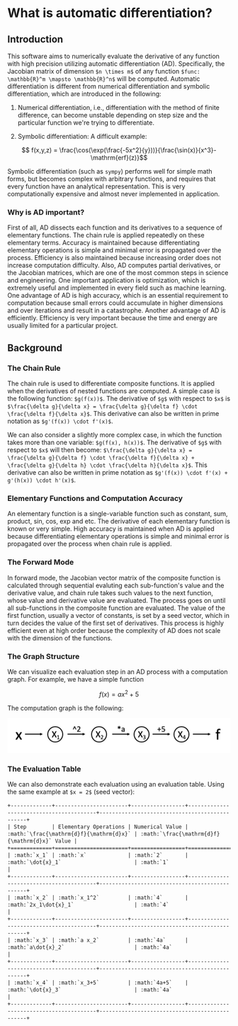 # What is automatic differentiation?

## Introduction

This software aims to numerically evaluate the derivative of any function with high precision utilizing automatic differentiation (AD). Specifically, the Jacobian matrix of dimension `$n \times m$` of any function `$func: \mathbb{R}^m \mapsto \mathbb{R}^n$` will be computed. Automatic differentiation is different from numerical differentiation and symbolic differentiation, which are introduced in the following:

1. Numerical differentiation, i.e., differentiation with the method of finite difference, can become unstable depending on step size and the particular function we're trying to differentiate.

2. Symbolic differentiation:
A difficult example:

```math
 f(x,y,z) = \frac{\cos(\exp(\frac{-5x^2}{y}))}{\frac{\sin(x)}{x^3}-\mathrm{erf}(z)}
```

Symbolic differentiation (such as `sympy`) performs well for simple math forms, but becomes complex with arbitrary functions, and requires that every function have an analytical representation. This is very computationally expensive and almost never implemented in application.

### Why is AD important?

First of all, AD dissects each function and its derivatives to a sequence of elementary functions. The chain rule is applied repeatedly on these elementary terms. Accuracy is maintained because differentiating elementary operations is simple and minimal error is propagated over the process. Efficiency is also maintained because increasing order does not increase computation difficulty.
Also, AD computes partial derivatives, or the Jacobian matrices, which are one of the most common steps in science and engineering. One important application is optimization, which is extremely useful and implemented in every field such as machine learning.
One advantage of AD is high accuracy, which is an essential requirement to computation because small errors could accumulate in higher dimensions and over iterations and result in a catastrophe. 
Another advantage of AD is efficiently. Efficiency is very important because the time and energy are usually limited for a particular project.

## Background

### The Chain Rule

The chain rule is used to differentiate composite functions. It is applied when the derivatives of nested functions are computed. A simple case is the following function: `$g(f(x))$`. The derivative of `$g$` with respect to `$x$` is `$\frac{\delta g}{\delta x} = \frac{\delta g}{\delta f} \cdot \frac{\delta f}{\delta x}$`. This derivative can also be written in prime notation as `$g'(f(x)) \cdot f'(x)$`. 

We can also consider a slightly more complex case, in which the function takes more than one variable: `$g(f(x), h(x))$`. The derivative of `$g$` with respect to `$x$` will then become: `$\frac{\delta g}{\delta x} = \frac{\delta g}{\delta f} \cdot \frac{\delta f}{\delta x} + \frac{\delta g}{\delta h} \cdot \frac{\delta h}{\delta x}$`. This derivative can also be written in prime notation as `$g'(f(x)) \cdot f'(x) + g'(h(x)) \cdot h'(x)$`. 

### Elementary Functions and Computation Accuracy 

An elementary function is a single-variable function such as constant, sum, product, sin, cos, exp and etc. The derivative of each elementary function is known or very simple. High accuracy is maintained when AD is applied because differentiating elementary operations is simple and minimal error is propagated over the process when chain rule is applied.

### The Forward Mode

In forward mode, the Jacobian vector matrix of the composite function is calculated through sequential evaluting each sub-function's value and the derivative value, and chain rule takes such values to the next function, whose value and derivative value are evaluated. The process goes on until all sub-functions in the composite function are evaluated. The value of the first function, usually a vector of constants, is set by a seed vector, which in turn decides the value of the first set of derivatives. This process is highly efficient even at high order because the complexity of AD does not scale with the dimension of the functions. 

### The Graph Structure

We can visualize each evaluation step in an AD process with a computation graph. For example, we have a simple function 

```math
f\left(x\right) = a x^2 + 5
```

The computation graph is the following:

![](image/milestone1_computation_graph.png)

### The Evaluation Table

We can also demonstrate each evaluation using an evaluation table. Using the same example at `$x = 2$` (seed vector):
```eval_rst
+-------------+-----------------------+-----------------+-----------------------------------------+-----------------------------------------------+
| Step        | Elementary Operations | Numerical Value | :math:`\frac{\mathrm{d}f}{\mathrm{d}x}` | :math:`\frac{\mathrm{d}f}{\mathrm{d}x}` Value |
+=============+=======================+=================+=========================================+===============================================+
| :math:`x_1` | :math:`x`             | :math:`2`       | :math:`\dot{x}_1`                       | :math:`1`                                     |
+-------------+-----------------------+-----------------+-----------------------------------------+-----------------------------------------------+
| :math:`x_2` | :math:`x_1^2`         | :math:`4`       | :math:`2x_1\dot{x}_1`                   | :math:`4`                                     |
+-------------+-----------------------+-----------------+-----------------------------------------+-----------------------------------------------+
| :math:`x_3` | :math:`a x_2`         | :math:`4a`      | :math:`a\dot{x}_2`                      | :math:`4a`                                    |
+-------------+-----------------------+-----------------+-----------------------------------------+-----------------------------------------------+
| :math:`x_4` | :math:`x_3+5`         | :math:`4a+5`    | :math:`\dot{x}_3`                       | :math:`4a`                                    |
+-------------+-----------------------+-----------------+-----------------------------------------+-----------------------------------------------+
```